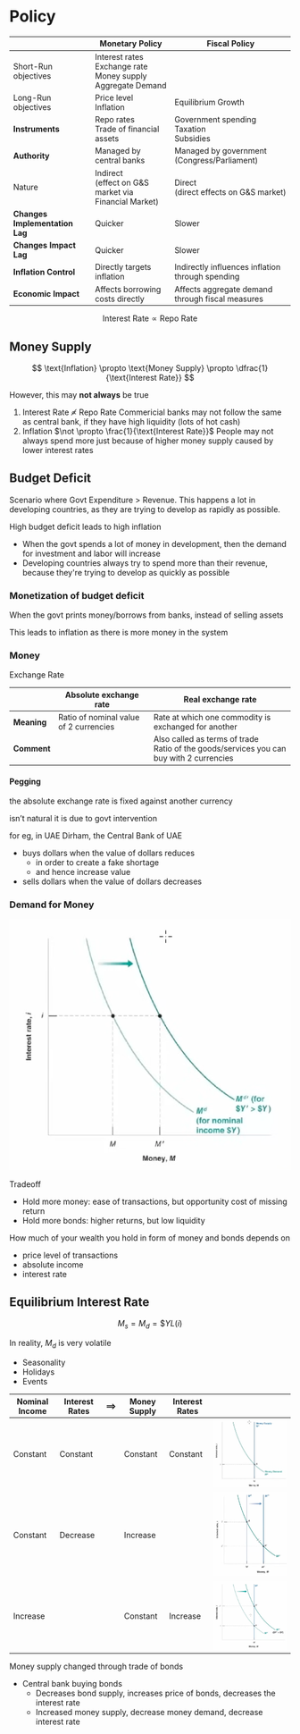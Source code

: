 # Policy

|                                | Monetary Policy                                                     | Fiscal Policy                                    |
| ------------------------------ | ------------------------------------------------------------------- | ------------------------------------------------ |
| Short-Run objectives           | Interest rates<br>Exchange rate<br>Money supply<br>Aggregate Demand |                                                  |
| Long-Run objectives            | Price level<br>Inflation                                            | Equilibrium Growth                               |
| **Instruments**                | Repo rates<br>Trade of financial assets                             | Government spending<br>Taxation<br>Subsidies     |
| **Authority**                  | Managed by central banks                                            | Managed by government (Congress/Parliament)      |
| Nature                         | Indirect<br>(effect on G&S market via Financial Market)             | Direct<br>(direct effects on G&S market)         |
| **Changes Implementation Lag** | Quicker                                                             | Slower                                           |
| **Changes Impact Lag**         | Quicker                                                             | Slower                                           |
| **Inflation Control**          | Directly targets inflation                                          | Indirectly influences inflation through spending |
| **Economic Impact**            | Affects borrowing costs directly                                    | Affects aggregate demand through fiscal measures |

$$
\text{Interest Rate} \propto \text{Repo Rate}
$$

## Money Supply

$$
\text{Inflation} \propto \text{Money Supply} \propto \dfrac{1}{\text{Interest Rate}}
$$

However, this may **not always** be true

1. Interest Rate $\not \propto$ Repo Rate
   Commericial banks may not follow the same as central bank, if they have high liquidity (lots of hot cash)
2. Inflation $\not \propto \frac{1}{\text{Interest Rate}}$
   People may not always spend more just because of higher money supply caused by lower interest rates

## Budget Deficit

Scenario where Govt Expenditure > Revenue. This happens a lot in developing countries, as they are trying to develop as rapidly as possible.

High budget deficit leads to high inflation
- When the govt spends a lot of money in development, then the demand for investment and labor will increase
- Developing countries always try to spend more than their revenue, because they're trying to develop as quickly as possible

### Monetization of budget deficit

When the govt prints money/borrows from banks, instead of selling assets

This leads to inflation as there is more money in the system

### Money

Exchange Rate

|             | Absolute exchange rate                 | Real exchange rate                                                                         |
| ----------- | -------------------------------------- | ------------------------------------------------------------------------------------------ |
| **Meaning** | Ratio of nominal value of 2 currencies | Rate at which one commodity is exchanged for another                                       |
| **Comment** |                                        | Also called as terms of trade<br>Ratio of the goods/services you can buy with 2 currencies |

#### Pegging

the absolute exchange rate is fixed against another currency

isn’t natural
it is due to govt intervention

for eg, in UAE Dirham, the Central Bank of UAE

- buys dollars when the value of dollars reduces
    - in order to create a fake shortage
    - and hence increase value
- sells dollars when the value of dollars decreases

### Demand for Money

![](assets/demand_for_money.png)

Tradeoff
- Hold more money: ease of transactions, but opportunity cost of missing return
- Hold more bonds: higher returns, but low liquidity

How much of your wealth you hold in form of money and bonds depends on
- price level of transactions
- absolute income
- interest rate

## Equilibrium Interest Rate

$$
M_s = M_d = \$ Y L(i)
$$

In reality, $M_d$ is very volatile
- Seasonality
- Holidays
- Events

| Nominal Income | Interest Rates | $\implies$ | Money Supply | Interest Rates |                                              |
| -------------- | -------------- | :--------: | ------------ | -------------- | -------------------------------------------- |
| Constant       | Constant       |            | Constant     | Constant       | ![](assets/equilibrium_interest_rate.png)    |
| Constant       | Decrease       |            | Increase     |                | ![](assets/increase_in_money_supply.png)     |
| Increase       |                |            | Constant     | Increase       | ![](./assets/increase_in_nominal_income.png) |

Money supply changed through trade of bonds
- Central bank buying bonds
	- Decreases bond supply, increases price of bonds, decreases the interest rate
	- Increased money supply, decrease money demand, decrease interest rate


